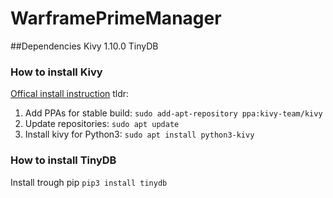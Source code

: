 # WarframePrimeManager

##Dependencies
Kivy 1.10.0
TinyDB
### How to install Kivy
[Offical install instruction](https://kivy.org/docs/installation/installation-linux.html)
tldr:
1. Add PPAs for stable build:
`sudo add-apt-repository ppa:kivy-team/kivy`
2. Update repositories:
`sudo apt update`
3. Install kivy for Python3:
`sudo apt install python3-kivy`
### How to install TinyDB
Install trough pip
`pip3 install tinydb`